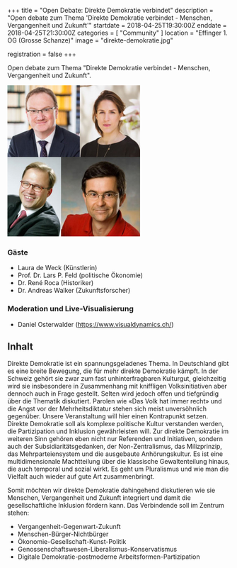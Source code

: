 +++
title = "Open Debate: Direkte Demokratie verbindet"
description = "Open debate zum Thema 'Direkte Demokratie verbindet - Menschen, Vergangenheit und Zukunft'"
startdate = 2018-04-25T19:30:00Z
enddate = 2018-04-25T21:30:00Z
categories = [ "Community" ]
location = "Effinger 1. OG (Grosse Schanze)"
image = "direkte-demokratie.jpg"

registration = false
+++

<div class="lead">
Open debate zum Thema "Direkte Demokratie verbindet - Menschen, Vergangenheit und Zukunft".
</div>

![Direkte Demokratie](direkte-demokratie.jpg)

### Gäste

- Laura de Weck (Künstlerin)
- Prof. Dr. Lars P. Feld (politische Ökonomie)
- Dr. René Roca (Historiker)
- Dr. Andreas Walker (Zukunftsforscher)


### Moderation und Live-Visualisierung

- Daniel Osterwalder (https://www.visualdynamics.ch/)  


## Inhalt

Direkte Demokratie ist ein spannungsgeladenes Thema. In Deutschland gibt es eine breite Bewegung, die für mehr direkte Demokratie kämpft. In der Schweiz gehört sie zwar zum fast unhinterfragbaren Kulturgut, gleichzeitig wird sie insbesondere in Zusammenhang mit kniffligen Volksinitiativen aber dennoch auch in Frage gestellt. Selten wird jedoch offen und tiefgründig über die Thematik diskutiert. Parolen wie «Das Volk hat immer recht» und die Angst vor der Mehrheitsdiktatur stehen sich meist unversöhnlich gegenüber. Unsere Veranstaltung will hier einen Kontrapunkt setzen. Direkte Demokratie soll als komplexe politische Kultur verstanden werden, die Partizipation und Inklusion gewährleisten will. Zur direkte Demokratie im weiteren Sinn gehören eben nicht nur Referenden und Initiativen, sondern auch der Subsidiaritätsgedanken, der Non-Zentralismus, das Milizprinzip, das Mehrparteiensystem und die ausgebaute Anhörungskultur. Es ist eine multidimensionale Machtteilung über die klassische Gewaltenteilung hinaus, die auch temporal und sozial wirkt. Es geht um Pluralismus und wie man die Vielfalt auch wieder auf gute Art zusammenbringt.

Somit möchten wir direkte Demokratie dahingehend diskutieren wie sie Menschen, Vergangenheit und Zukunft integriert und damit die gesellschaftliche Inklusion fördern kann. Das Verbindende soll im Zentrum stehen:

- Vergangenheit-Gegenwart-Zukunft
- Menschen-Bürger-Nichtbürger
- Ökonomie-Gesellschaft-Kunst-Politik
- Genossenschaftswesen-Liberalismus-Konservatismus
- Digitale Demokratie-postmoderne Arbeitsformen-Partizipation
